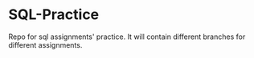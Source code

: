 # SQL-Practice
Repo for sql assignments' practice.
It will contain different branches for different assignments.
